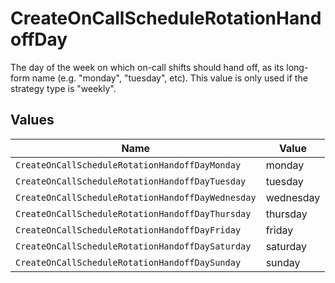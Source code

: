 # CreateOnCallScheduleRotationHandoffDay

The day of the week on which on-call shifts should hand off, as its long-form name (e.g. "monday", "tuesday", etc). This value is only used if the strategy type is "weekly".


## Values

| Name                                              | Value                                             |
| ------------------------------------------------- | ------------------------------------------------- |
| `CreateOnCallScheduleRotationHandoffDayMonday`    | monday                                            |
| `CreateOnCallScheduleRotationHandoffDayTuesday`   | tuesday                                           |
| `CreateOnCallScheduleRotationHandoffDayWednesday` | wednesday                                         |
| `CreateOnCallScheduleRotationHandoffDayThursday`  | thursday                                          |
| `CreateOnCallScheduleRotationHandoffDayFriday`    | friday                                            |
| `CreateOnCallScheduleRotationHandoffDaySaturday`  | saturday                                          |
| `CreateOnCallScheduleRotationHandoffDaySunday`    | sunday                                            |